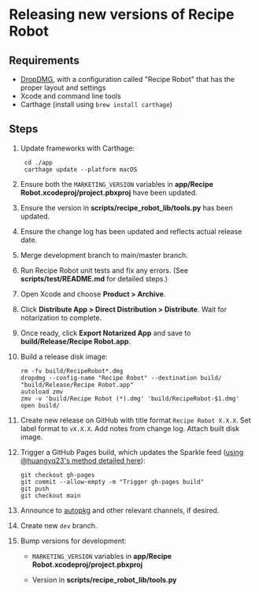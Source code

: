 # Releasing new versions of Recipe Robot

## Requirements

- [DropDMG](https://c-command.com/dropdmg/), with a configuration called "Recipe Robot" that has the proper layout and settings
- Xcode and command line tools
- Carthage (install using `brew install carthage`)

## Steps

1. Update frameworks with Carthage:

        cd ./app
        carthage update --platform macOS

2. Ensure both the `MARKETING_VERSION` variables in __app/Recipe Robot.xcodeproj/project.pbxproj__ have been updated.

3. Ensure the version in __scripts/recipe_robot_lib/tools.py__ has been updated.

4. Ensure the change log has been updated and reflects actual release date.

5. Merge development branch to main/master branch.

6. Run Recipe Robot unit tests and fix any errors. (See __scripts/test/README.md__ for detailed steps.)

7. Open Xcode and choose __Product > Archive__.

8. Click __Distribute App > Direct Distribution > Distribute__. Wait for notarization to complete.

9. Once ready, click __Export Notarized App__ and save to __build/Release/Recipe Robot.app__.

10. Build a release disk image:

        rm -fv build/RecipeRobot*.dmg
        dropdmg --config-name "Recipe Robot" --destination build/ "build/Release/Recipe Robot.app"
        autoload zmv
        zmv -v 'build/Recipe Robot (*).dmg' 'build/RecipeRobot-$1.dmg'
        open build/

11. Create new release on GitHub with title format `Recipe Robot X.X.X`. Set label format to `vX.X.X`. Add notes from change log. Attach built disk image.

12. Trigger a GitHub Pages build, which updates the Sparkle feed ([using @huangyq23's method detailed here](https://www.yiqiu.me/2015/11/19/sparkle-update-on-github/)):

        git checkout gh-pages
        git commit --allow-empty -m "Trigger gh-pages build"
        git push
        git checkout main

13. Announce to [autopkg](https://macadmins.slack.com/archives/C056155B4) and other relevant channels, if desired.

14. Create new `dev` branch.

15. Bump versions for development:

    - `MARKETING_VERSION` variables in __app/Recipe Robot.xcodeproj/project.pbxproj__

    - Version in __scripts/recipe_robot_lib/tools.py__
